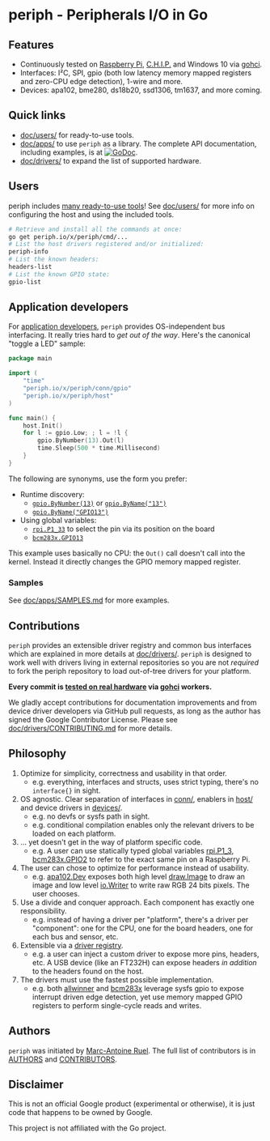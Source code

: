 # periph - Peripherals I/O in Go


## Features

* Continuously tested on [Raspberry Pi](https://raspberrypi.org),
  [C.H.I.P.](https://getchip.com/) and Windows 10 via
  [gohci](https://github.com/maruel/gohci).
* Interfaces: I²C, SPI, gpio (both low latency memory mapped registers and
  zero-CPU edge detection), 1-wire and more.
* Devices: apa102, bme280, ds18b20, ssd1306, tm1637, and more coming.


## Quick links

* [doc/users/](doc/users/) for ready-to-use tools.
* [doc/apps/](doc/apps/) to use `periph` as a library. The complete API
  documentation, including examples, is at
  [![GoDoc](https://godoc.org/periph.io/x/periph?status.svg)](https://godoc.org/periph.io/x/periph).
* [doc/drivers/](doc/drivers/) to expand the list of supported hardware.


## Users

periph includes [many ready-to-use tools](cmd/)! See [doc/users/](doc/users/)
for more info on configuring the host and using the included tools.

```bash
# Retrieve and install all the commands at once:
go get periph.io/x/periph/cmd/...
# List the host drivers registered and/or initialized:
periph-info
# List the known headers:
headers-list
# List the known GPIO state:
gpio-list
```


## Application developers

For [application developers](doc/apps/), `periph` provides OS-independent bus
interfacing. It really tries hard to _get out of the way_. Here's the canonical
"toggle a LED" sample:


```go
package main

import (
    "time"
    "periph.io/x/periph/conn/gpio"
    "periph.io/x/periph/host"
)

func main() {
    host.Init()
    for l := gpio.Low; ; l = !l {
        gpio.ByNumber(13).Out(l)
        time.Sleep(500 * time.Millisecond)
    }
}
```

The following are synonyms, use the form you prefer:
* Runtime discovery:
  * [`gpio.ByNumber(13)`](https://godoc.org/periph.io/x/periph/conn/gpio/#ByNumber) or [`gpio.ByName("13")`](https://godoc.org/periph.io/x/periph/conn/gpio/#ByName)
  *  [`gpio.ByName("GPIO13")`](https://godoc.org/periph.io/x/periph/conn/gpio/#ByName)
* Using global variables:
  * [`rpi.P1_33`](https://godoc.org/periph.io/x/periph/host/rpi#/P1_33) to select the pin via its position on the board
  * [`bcm283x.GPIO13`](https://godoc.org/periph.io/x/periph/host/bcm283x/#GPIO13)

This example uses basically no CPU: the `Out()` call doesn't call into the
kernel. Instead it directly changes the GPIO memory mapped register.


### Samples

See [doc/apps/SAMPLES.md](doc/apps/SAMPLES.md) for more examples.


## Contributions

`periph` provides an extensible driver registry and common bus interfaces which
are explained in more details at [doc/drivers/](doc/drivers/). `periph` is
designed to work well with drivers living in external repositories so you are
not _required_ to fork the periph repository to load out-of-tree drivers for
your platform.

**Every commit is [tested on real hardware](doc/drivers/CONTRIBUTING.md#testing)
via [gohci](https://github.com/maruel/gohci) workers.**

We gladly accept contributions for documentation improvements and from device
driver developers via GitHub pull requests, as long as the author has signed the
Google Contributor License. Please see
[doc/drivers/CONTRIBUTING.md](doc/drivers/CONTRIBUTING.md) for more details.


## Philosophy

1. Optimize for simplicity, correctness and usability in that order.
   * e.g. everything, interfaces and structs, uses strict typing, there's no
     `interface{}` in sight.
2. OS agnostic. Clear separation of interfaces in [conn/](conn/),
   enablers in [host/](host) and device drivers in [devices/](devices/).
   * e.g. no devfs or sysfs path in sight.
   * e.g. conditional compilation enables only the relevant drivers to be loaded
     on each platform.
3. ... yet doesn't get in the way of platform specific code.
   * e.g. A user can use statically typed global variables
     [rpi.P1_3](https://godoc.org/periph.io/x/periph/host/rpi#pkg-variables),
     [bcm283x.GPIO2](https://godoc.org/periph.io/x/periph/host/bcm283x#Pin)
     to refer to the exact same pin on a Raspberry Pi.
3. The user can chose to optimize for performance instead of usability.
   * e.g.
     [apa102.Dev](https://godoc.org/periph.io/x/periph/devices/apa102#Dev)
     exposes both high level
     [draw.Image](https://golang.org/pkg/image/draw/#Image) to draw an image and
     low level [io.Writer](https://golang.org/pkg/io/#Writer) to write raw RGB
     24 bits pixels. The user chooses.
4. Use a divide and conquer approach. Each component has exactly one
   responsibility.
   * e.g. instead of having a driver per "platform", there's a driver per
     "component": one for the CPU, one for the board headers, one for each
     bus and sensor, etc.
5. Extensible via a [driver
   registry](https://godoc.org/periph.io/x/periph#Register).
   * e.g. a user can inject a custom driver to expose more pins, headers, etc.
     A USB device (like an FT232H) can expose headers _in addition_ to the
     headers found on the host.
6. The drivers must use the fastest possible implementation.
   * e.g. both
     [allwinner](https://godoc.org/periph.io/x/periph/host/allwinner)
     and
     [bcm283x](https://godoc.org/periph.io/x/periph/host/bcm283x)
     leverage sysfs gpio to expose interrupt driven edge detection, yet use
     memory mapped GPIO registers to perform single-cycle reads and writes.


## Authors

`periph` was initiated by [Marc-Antoine Ruel](https://github.com/maruel). The
full list of contributors is in [AUTHORS](AUTHORS) and
[CONTRIBUTORS](CONTRIBUTORS).


## Disclaimer

This is not an official Google product (experimental or otherwise), it
is just code that happens to be owned by Google.

This project is not affiliated with the Go project.

